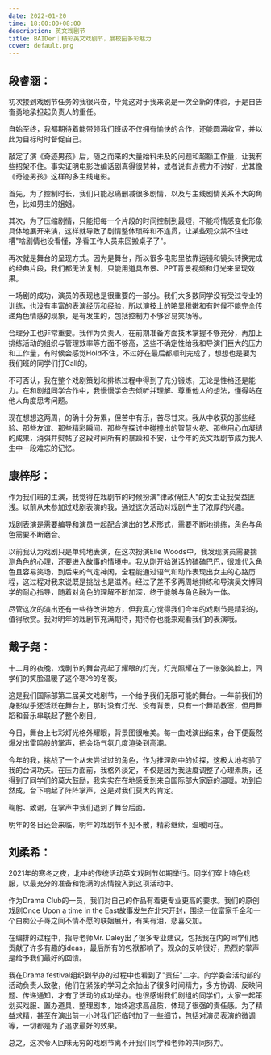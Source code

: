 ```yaml
---
date: 2022-01-20
time: 18:00:00+08:00
description: 英文戏剧节
title: BAIDer｜精彩英文戏剧节，展校园多彩魅力
cover: default.png
---
```


## **段睿涵：**

初次接到戏剧节任务的我很兴奋，毕竟这对于我来说是一次全新的体验，于是自告奋勇地承担起负责人的重任。

自始至终，我都期待着能带领我们班级不仅拥有愉快的合作，还能圆满收官，并以此为目标时时督促自己。

敲定了演《奇迹男孩》后，随之而来的大量始料未及的问题和超额工作量，让我有些招架不住。事实证明电影改编话剧真得很劳神，或者说有点费力不讨好，尤其像《奇迹男孩》这样的多主线电影。

首先，为了控制时长，我们只能忍痛删减很多剧情，以及与主线剧情关系不大的角色，比如男主的姐姐。

其次，为了压缩剧情，只能把每一个片段的时间控制到最短，不能将情感变化形象具体地展开来演，这样就导致了剧情整体琐碎和不连贯，让某些观众禁不住吐槽"啥剧情也没看懂，净看工作人员来回搬桌子了"。

再次就是舞台的呈现方式。因为是舞台，所以很多电影里依靠运镜和镜头转换完成的经典片段，我们都无法复制，只能用道具布景、PPT背景视频和灯光来呈现效果。

一场剧的成功，演员的表现也是很重要的一部分。我们大多数同学没有受过专业的训练，也没有丰富的表演经历和经验，所以演技上的略显稚嫩和有时候不能完全传递角色情感的现象，是有发生的，包括控制力不够容易笑场等。

合理分工也非常重要。我作为负责人，在前期准备方面技术掌握不够充分，再加上排练活动的组织与管理效率等方面不够高，这些不确定性给我和导演们巨大的压力和工作量，有时候会感觉Hold不住，不过好在最后都顺利完成了，想想也是要为我们班的同学们打Call的。

不可否认，我在整个戏剧策划和排练过程中得到了充分锻炼，无论是性格还是能力。在和剧组同学合作中，我慢慢学会去倾听并理解、尊重他人的想法，懂得站在他人角度思考问题。

现在想想这两周，的确十分劳累，但苦中有乐，苦尽甘来。我从中收获的那些经验、那些友谊、那些精彩瞬间、那些在探讨中碰撞出的智慧火花、那些用心血凝结的成果，消弭并熨帖了这段时间所有的暴躁和不安，让今年的英文戏剧节成为我人生中一段难忘的记忆。

## **康梓彤：**

作为我们班的主演，我觉得在戏剧节的时候扮演"律政俏佳人"的女主让我受益匪浅。以前从未参加过戏剧表演的我，通过这次活动对戏剧产生了浓厚的兴趣。

戏剧表演是需要编导和演员一起配合演出的艺术形式，需要不断地排练，角色与角色需要不断磨合。

以前我认为戏剧只是单纯地表演，在这次扮演Elle Woods中，我发现演员需要揣测角色的心理，还要进入故事的情境中。我从刚开始说话的磕磕巴巴，很难代入角色且容易笑场，到后来的气定神闲，全程能通过语气和动作表现出女主的心路历程，这过程对我来说既是挑战也是滋养。经过了差不多两周地排练和导演吴文博同学的耐心指导，随着对角色的理解不断加深，终于能够与角色融为一体。

尽管这次的演出还有一些待改进地方，但我真心觉得我们今年的戏剧节是精彩的，值得欣赏。我对明年的戏剧节充满期待，期待你也能来观看我们的表演哦。

## **戴子尧：**

十二月的夜晚，戏剧节的舞台亮起了耀眼的灯光，灯光照耀在了一张张笑脸上，同学们的笑脸温暖了这个寒冷的冬夜。

这是我们国际部第二届英文戏剧节，一个给予我们无限可能的舞台。一年前我们的身影似乎还活跃在舞台上，那时没有灯光、没有背景，只有一个舞蹈教室，但用舞蹈和音乐串联起了整个剧目。

今日，舞台上七彩灯光格外耀眼，背景图很唯美。每一曲戏演出结束，台下便轰然爆发出雷鸣般的掌声，把会场气氛几度渲染到高潮。

今年的我，挑战了一个从未尝试过的角色，作为推理剧中的侦探，这极大地考验了我的台词功夫。在压力面前，我格外淡定，不仅是因为我适度调整了心理素质，还得到了同学们的莫大鼓励，我实实在在地感受到来自国际部大家庭的温暖。功到自然成，台下响起了阵阵掌声，这是对我们莫大的肯定。

鞠躬、致谢，在掌声中我们退到了舞台后面。

明年的冬日还会来临，明年的戏剧节不见不散，精彩继续，温暖同在。

## **刘柔希：**

2021年的寒冬之夜，北中的传统活动英文戏剧节如期举行。同学们穿上特色戏服，以最充分的准备和饱满的热情投入到这项活动中。

作为Drama Club的一员，我们对自己的作品有着更专业更高的要求。我们的原创戏剧Once Upon a time in the East故事发生在北宋开封，围绕一位富家千金和一个白痴公子哥之间不情不愿的联姻展开，有笑有泪，悲喜交加。

在编排的过程中，指导老师Mr. Daley出了很多专业建议，包括我在内的同学们也贡献了许多有趣的ideas，最后所有的包袱都响了。观众的反响很好，热烈的掌声是给予我们最好的回馈。

我在Drama festival组织到举办的过程中也看到了"责任"二字。向学委会活动部的活动负责人致敬，他们在紧张的学习之余抽出了很多时间精力，多方协调、反映问题、传递通知，才有了活动的成功举办。也很感谢我们剧组的同学们，大家一起策划买戏服、置办道具、整理剧本，始终追求高品质，体现了很强的责任感。为了精益求精，甚至在演出前一小时我们还临时加了一些细节，包括对演员表演的微调等，一切都是为了追求最好的效果。

总之，这次令人回味无穷的戏剧节离不开我们同学和老师的共同努力。
